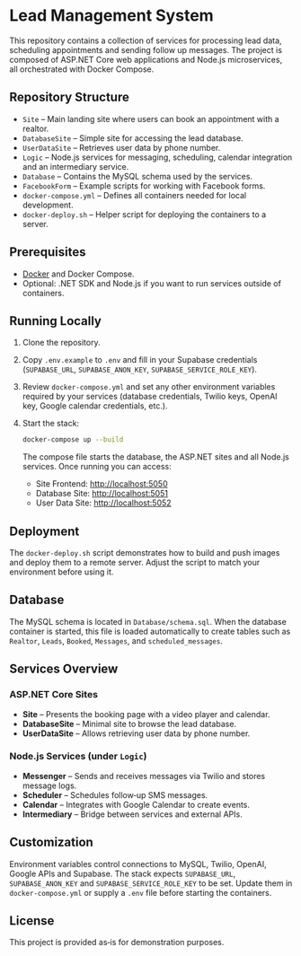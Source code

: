 # Lead Management System

This repository contains a collection of services for processing lead data, scheduling appointments and sending follow up messages. The project is composed of ASP.NET Core web applications and Node.js microservices, all orchestrated with Docker Compose.

## Repository Structure

- `Site` – Main landing site where users can book an appointment with a realtor.
- `DatabaseSite` – Simple site for accessing the lead database.
- `UserDataSite` – Retrieves user data by phone number.
- `Logic` – Node.js services for messaging, scheduling, calendar integration and an intermediary service.
- `Database` – Contains the MySQL schema used by the services.
- `FacebookForm` – Example scripts for working with Facebook forms.
- `docker-compose.yml` – Defines all containers needed for local development.
- `docker-deploy.sh` – Helper script for deploying the containers to a server.

## Prerequisites

- [Docker](https://www.docker.com/) and Docker Compose.
- Optional: .NET SDK and Node.js if you want to run services outside of containers.

## Running Locally

1. Clone the repository.
2. Copy `.env.example` to `.env` and fill in your Supabase credentials (`SUPABASE_URL`, `SUPABASE_ANON_KEY`, `SUPABASE_SERVICE_ROLE_KEY`).
3. Review `docker-compose.yml` and set any other environment variables required by your services (database credentials, Twilio keys, OpenAI key, Google calendar credentials, etc.).
4. Start the stack:

   ```bash
   docker-compose up --build
   ```

   The compose file starts the database, the ASP.NET sites and all Node.js services. Once running you can access:

   - Site Frontend: [http://localhost:5050](http://localhost:5050)
   - Database Site: [http://localhost:5051](http://localhost:5051)
   - User Data Site: [http://localhost:5052](http://localhost:5052)

## Deployment

The `docker-deploy.sh` script demonstrates how to build and push images and deploy them to a remote server. Adjust the script to match your environment before using it.

## Database

The MySQL schema is located in `Database/schema.sql`. When the database container is started, this file is loaded automatically to create tables such as `Realtor`, `Leads`, `Booked`, `Messages`, and `scheduled_messages`.

## Services Overview

### ASP.NET Core Sites

- **Site** – Presents the booking page with a video player and calendar.
- **DatabaseSite** – Minimal site to browse the lead database.
- **UserDataSite** – Allows retrieving user data by phone number.

### Node.js Services (under `Logic`)

- **Messenger** – Sends and receives messages via Twilio and stores message logs.
- **Scheduler** – Schedules follow‑up SMS messages.
- **Calendar** – Integrates with Google Calendar to create events.
- **Intermediary** – Bridge between services and external APIs.

## Customization

Environment variables control connections to MySQL, Twilio, OpenAI, Google APIs and Supabase. The stack expects `SUPABASE_URL`, `SUPABASE_ANON_KEY` and `SUPABASE_SERVICE_ROLE_KEY` to be set. Update them in `docker-compose.yml` or supply a `.env` file before starting the containers.

## License

This project is provided as‑is for demonstration purposes.

